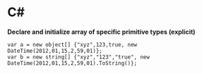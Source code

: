 C#
==

**Declare and initialize array of specific primitive types (explicit)**

    var a = new object[] {"xyz",123,true, new DateTime(2012,01,15,2,59,01)};
    var b = new string[] {"xyz","123","true", new DateTime(2012,01,15,2,59,01).ToString()};
